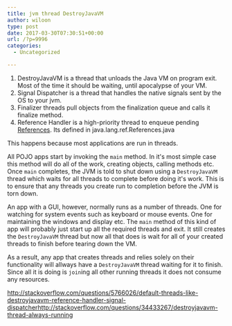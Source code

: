 ```yaml
---
title: jvm thread DestroyJavaVM
author: wiloon
type: post
date: 2017-03-30T07:30:51+00:00
url: /?p=9996
categories:
  - Uncategorized

---
```

  1. DestroyJavaVM is a thread that unloads the Java VM on program exit. Most of the time it should be waiting, until apocalypse of your VM.
  2. Signal Dispatcher is a thread that handles the native signals sent by the OS to your jvm.
  3. Finalizer threads pull objects from the finalization queue and calls it finalize method.
  4. Reference Handler is a high-priority thread to enqueue pending <a href="http://docs.oracle.com/javase/7/docs/api/java/lang/ref/Reference.html" rel="noreferrer">References</a>. Its defined in java.lang.ref.References.java



This happens because most applications are run in threads.

All POJO apps start by invoking the `main` method. In it's most simple case this method will do all of the work, creating objects, calling methods etc. Once `main` completes, the JVM is told to shut down using a `DestroyJavaVM` thread which waits for all threads to complete before doing it's work. This is to ensure that any threads you create run to completion before the JVM is torn down.

An app with a GUI, however, normally runs as a number of threads. One for watching for system events such as keyboard or mouse events. One for maintaining the windows and display etc. The `main` method of this kind of app will probably just start up all the required threads and exit. It still creates the `DestroyJavaVM` thread but now all that does is wait for all of your created threads to finish before tearing down the VM.

As a result, any app that creates threads and relies solely on their functionality will allways have a `DestroyJavaVM` thread waiting for it to finish. Since all it is doing is `join`ing all other running threads it does not consume any resources.



http://stackoverflow.com/questions/5766026/default-threads-like-destroyjavavm-reference-handler-signal-dispatcherhttp://stackoverflow.com/questions/34433267/destroyjavavm-thread-always-running